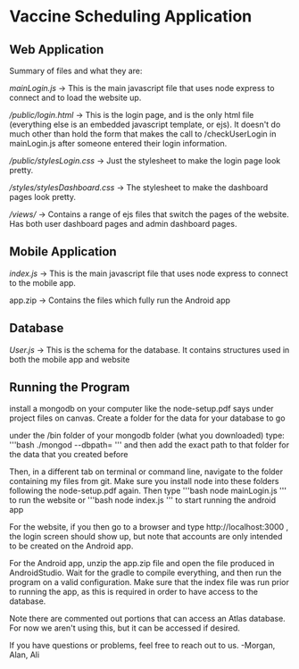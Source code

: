 # Vaccine Scheduling Application

## Web Application
Summary of files and what they are:

*mainLogin.js* -> This is the main javascript file that uses node express to connect and to load the website up.  

*/public/login.html* -> This is the login page, and is the only html file (everything else is an embedded javascript template, or ejs). It doesn't do much other than hold the form that makes the call to /checkUserLogin in mainLogin.js after someone entered their login information.

*/public/stylesLogin.css* -> Just the stylesheet to make the login page look pretty.

*/styles/stylesDashboard.css* -> The stylesheet to make the dashboard pages look pretty.

*/views/* -> Contains a range of ejs files that switch the pages of the website. Has both user dashboard pages and admin dashboard pages.

## Mobile Application
		
*index.js* -> This is the main javascript file that uses node express to connect to the mobile app.
	
app.zip -> Contains the files which fully run the Android app

## Database

*User.js* -> This is the schema for the database. It contains structures used in both the mobile app and website

## Running the Program

install a mongodb on your computer like the node-setup.pdf says under project files on canvas. Create a folder for the data for your database to go

under the /bin folder of your mongodb folder (what you downloaded) type:
'''bash
./mongod --dbpath=
'''
and then add the exact path to that folder for the data that you created before

Then, in a different tab on terminal or command line, navigate to the folder containing my files from git. Make sure you install node into these folders following the node-setup.pdf again. Then type
'''bash
node mainLogin.js
'''
to run the website or
'''bash
node index.js
'''
to start running the android app

For the website, if you then go to a browser and type http://localhost:3000 , the login screen should show up, but note that accounts are only intended to be created on the Android app.

For the Android app, unzip the app.zip file and open the file produced in AndroidStudio. Wait for the gradle to compile everything, and then run the program on a valid configuration. Make sure that the index file was run prior to running the app, as this is required in order to have access to the database.

Note there are commented out portions that can access an Atlas database. For now we aren't using this, but it can be accessed if desired.

If you have questions or problems, feel free to reach out to us. 
-Morgan, Alan, Ali 
